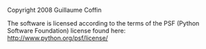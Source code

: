 Copyright 2008 Guillaume Coffin

The software is licensed according to the terms of the PSF (Python Software Foundation) license found here: http://www.python.org/psf/license/